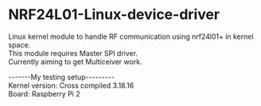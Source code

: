 # NRF24L01-Linux-device-driver
Linux kernel module to handle RF communication using nrf24l01+ in kernel space.
<br>
This module requires Master SPI driver. 
<br>
Currently aiming to get Multiceiver work.

-------My testing setup--------- <br>
Kernel version: Cross compiled 3.18.16<br>
Board: Raspberry Pi 2
